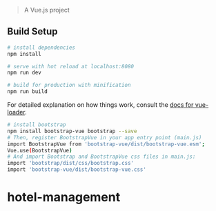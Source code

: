 
> A Vue.js project

## Build Setup

``` bash
# install dependencies
npm install

# serve with hot reload at localhost:8080
npm run dev

# build for production with minification
npm run build
```

For detailed explanation on how things work, consult the [docs for vue-loader](http://vuejs.github.io/vue-loader).

```bash
# install bootstrap
npm install bootstrap-vue bootstrap --save
# Then, register BootstrapVue in your app entry point (main.js)
import BootstrapVue from 'bootstrap-vue/dist/bootstrap-vue.esm';
Vue.use(BootstrapVue)
# And import Bootstrap and BootstrapVue css files in main.js:
import 'bootstrap/dist/css/bootstrap.css'
import 'bootstrap-vue/dist/bootstrap-vue.css'
```
# hotel-management
